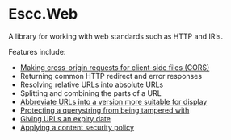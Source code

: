 # Escc.Web

A library for working with web standards such as HTTP and IRIs.

Features include:

* [Making cross-origin requests for client-side files (CORS)](Cors.md)
* Returning common HTTP redirect and error responses
* Resolving relative URLs into absolute URLs
* Splitting and combining the parts of a URL
* [Abbreviate URLs into a version more suitable for display](UrlPresenter.md)
* [Protecting a querystring from being tampered with](ProtectedQueryString.md)
* [Giving URLs an expiry date](ExpireUrls.md)
* [Applying a content security policy](ContentSecurityPolicy.md)